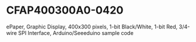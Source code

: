# CFAP400300A0-0420
ePaper, Graphic Display, 400x300 pixels, 1-bit Black/White, 1-bit Red, 3/4-wire SPI Interface, Arduino/Seeeduino sample code
